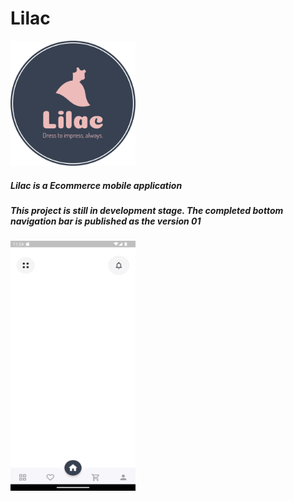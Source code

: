 # Lilac

<!-- ![Lilac Shopping App Logo](/assets/images/logo-no-background.png "Lilac Shopping App Logo") -->

<img src="/assets/images/logo-no-background.png" alt="Lilac Shopping App Logo" title="Lilac Shopping App Logo" width="200" height="200">



##### Lilac is a Ecommerce mobile application

##### This project is still in development stage. The completed bottom navigation bar is published as the version 01

<!-- ![Bottom Navigation Bar of Lilac Shopping App](/assets/images/ss1.png "Bottom Navigation Bar of Lilac Shopping App") -->

<img src="/assets/images/ss1.png" alt="Bottom Navigation Bar of Lilac Shopping App" title="Bottom Navigation Bar of Lilac Shopping App" width="200" height="400">
